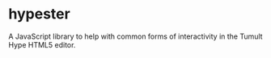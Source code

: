 hypester
========

A JavaScript library to help with common forms of interactivity in the Tumult Hype HTML5 editor.
